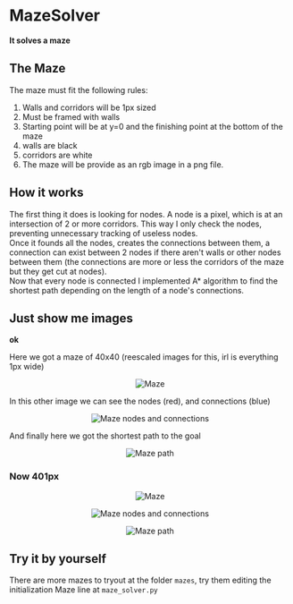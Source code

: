 # MazeSolver
**It solves a maze**  

## The Maze
The maze must fit the following rules:  
1. Walls and corridors will be 1px sized
2. Must be framed with walls
3. Starting point will be at y=0 and the finishing point at the bottom of the maze
4. walls are black
5. corridors are white
6. The maze will be provide as an rgb image in a png file.

## How it works
The first thing it does is looking for nodes. A node is a pixel, which is at an intersection of 2 or more corridors. This way I only check the nodes, preventing unnecessary tracking of useless nodes.  
Once it founds all the nodes, creates the connections between them, a connection can exist between 2 nodes if there aren't walls or other nodes between them (the connections are more or less the corridors of the maze but they get cut at nodes).  
Now that every node is connected I implemented A\* algorithm to find the shortest path depending on the length of a node's connections.  

## Just show me images
**ok**  

Here we got a maze of 40x40 (reescaled images for this, irl is everything 1px wide)  
<p align="center">
  <img alt="Maze" src="http://i.imgur.com/RnQTlpA.png" />
</p>  

In this other image we can see the nodes (red), and connections (blue)
<p align="center">
  <img alt="Maze nodes and connections" src="http://i.imgur.com/AiDFaLK.png" />
</p>  

And finally here we got the shortest path to the goal  
<p align="center">
  <img alt="Maze path" src="http://i.imgur.com/4OoJGzc.png" />
</p>  

### Now 401px
<p align="center">
  <img alt="Maze" src="http://i.imgur.com/Iq8d7M8.png" />
</p>
<p align="center">
  <img alt="Maze nodes and connections" src="http://i.imgur.com/swRUrcR.png" />
</p>  
<p align="center">
  <img alt="Maze path" src="http://i.imgur.com/PNA8ImD.png" />
</p>  

## Try it by yourself  
There are more mazes to tryout at the folder `mazes`, try them editing the initialization Maze line at `maze_solver.py`
